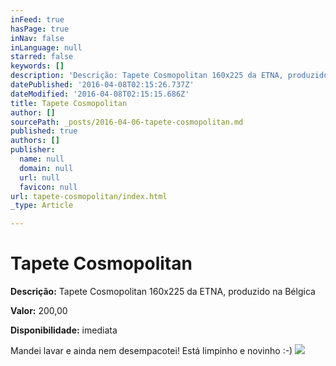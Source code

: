 ```yaml
---
inFeed: true
hasPage: true
inNav: false
inLanguage: null
starred: false
keywords: []
description: 'Descrição: Tapete Cosmopolitan 160x225 da ETNA, produzido na Bélgica'
datePublished: '2016-04-08T02:15:26.737Z'
dateModified: '2016-04-08T02:15:15.686Z'
title: Tapete Cosmopolitan
author: []
sourcePath: _posts/2016-04-06-tapete-cosmopolitan.md
published: true
authors: []
publisher:
  name: null
  domain: null
  url: null
  favicon: null
url: tapete-cosmopolitan/index.html
_type: Article

---
```

# Tapete Cosmopolitan

**Descrição:** Tapete Cosmopolitan 160x225 da ETNA, produzido na Bélgica

**Valor:** 200,00

**Disponibilidade:** imediata

Mandei lavar e ainda nem desempacotei! Está limpinho e novinho :-)
![](https://the-grid-user-content.s3-us-west-2.amazonaws.com/8ae5d586-c94e-43bc-b8fa-ef6e76256ceb.jpg)
